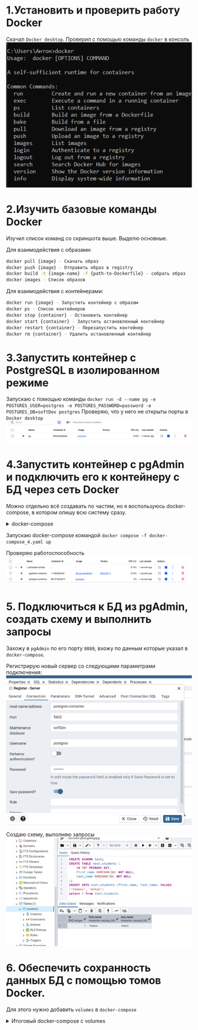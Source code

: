 # 1.Установить и проверить работу Docker

Скачал `Docker desktop`. Проверил с помощью команды `docker` в консоль
![1](images/image.png)

# 2.Изучить базовые команды Docker

Изучил список команд со скриншота выше. Выделю основные.

Для взаимодействия с образами:
```bash
docker pull {image} - Скачать образ
docker push {image} - Отправить образ в registry
docker build -t {image-name} -f {path-to-Dockerfile} - собрать образ
docker images - Список образов
```
Для взаимодействия с контейнерами:
```bash
docker run {image} - Запустить контейнер с образом 
docker ps - Список контейнеров
docker stop {container} - Остановить контейнер
docker start {container} - Запустить остановленный контейнер
docker restart {container} - Перезапустить контейнер
docker rm {container} - Удалить остановленный контейнер
```

# 3.Запустить контейнер с PostgreSQL в изолированном режиме

Запускаю с помощью команды
`docker run -d --name pg -e POSTGRES_USER=postgres -e POSTGRES_PASSWORD=password -e POSTGRES_DB=softDev postgres`
Проверяю, что у него не открыты порты в `Docker desktop`
![alt text](images/image_3.png)

# 4.Запустить контейнер с pgAdmin и подключить его к контейнеру с БД через сеть Docker

Можно отдельно всё создавать по частям, но я воспользуюсь docker-compose, в котором опишу всю систему сразу.

<details>
    <summary>docker-compose</summary>

```docker
services:
  postgres:
    image: postgres
    container_name: postgres-container
    environment:
      POSTGRES_USER: postgres
      POSTGRES_PASSWORD: password
      POSTGRES_DB: softDev
    networks:
      - pg-network

  pgadmin:
    image: dpage/pgadmin4
    container_name: pgadmin-container
    environment:
      PGADMIN_DEFAULT_EMAIL: p@p.p
      PGADMIN_DEFAULT_PASSWORD: password
    ports:
      - "8080:80"
    networks:
      - pg-network
    depends_on:
      - postgres

networks:
  pg-network:
    driver: bridge
```
</details>

Запускаю docker-compose командой `docker compose -f docker-compose_4.yaml up`

Проверяю работоспособность
![alt text](images/image_4.png)

# 5. Подключиться к БД из pgAdmin, создать схему и выполнить запросы

Захожу в `pgAdmin` по его порту `8080`, вхожу по данным которые указал в `docker-compose`.

Регистрирую новый сервер со следующими параметрами подключения:
![alt text](images/image_5.png)

Создаю схему, выполняю запросы
![alt text](images/image_5_2.png)

# 6. Обеспечить сохранность данных БД с помощью томов Docker.

Для этого нужно добавить `volumes` в `docker-compose`

<details>
<summary>Итоговый docker-compose с volumes</summary>

```docker
services:
  postgres:
    image: postgres
    container_name: postgres-container
    environment:
      POSTGRES_USER: postgres
      POSTGRES_PASSWORD: password
      POSTGRES_DB: softDev
    networks:
      - pg-network
    volumes:
      - postgres_data:/var/lib/postgresql/data <-- Нужно добавить сюда

  pgadmin:
    image: dpage/pgadmin4
    container_name: pgadmin-container
    environment:
      PGADMIN_DEFAULT_EMAIL: p@p.p
      PGADMIN_DEFAULT_PASSWORD: password
    ports:
      - "8080:80"
    networks:
      - pg-network
    depends_on:
      - postgres

networks:
  pg-network:
    driver: bridge

volumes: 
  postgres_data: <-- И сюда
```

</details>
